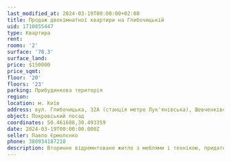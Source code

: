```yaml
---
last_modified_at: 2024-03-19T00:00:00+02:00
title: Продаж двокімнатної квартири на Глибочицькій
uid: 1710855447
type: Квартира
rent:
rooms: '2'
surface: '78.3'
surface_land:
price: $150000
price_sqmt:
floor: '20'
floors: '23'
parking: Прибудинкова територія
region:
location: м. Київ
address: вул. Глибочицька, 32А (станція метро Лук'янівська), Шевченківський район
object: Покровський посад
coordinates: 50.461688,30.493359
date: 2024-03-19T00:00:00.000Z
seller: Павло Єрмолєнко
phone: 380934187210
description: Вторинне відремнтоване житло з меблями і технікою, придатне і готове для проживання
---
```

